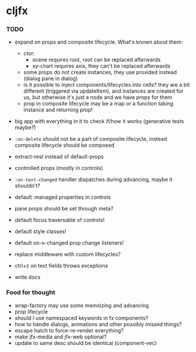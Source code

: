 # cljfx

### TODO

- expand on props and composite lifecycle. What's known about them:
  - ctor:
    - scene requires root, root can be replaced afterwards
    - xy-chart requires axis, they can't be replaced afterwards
  - some props do not create instances, they use provided instead
    (dialog pane in dialog)
  - is it possible to inject components/lifecycles into cells? they are
    a bit different (triggered via updateItem), and instances are
    created for us, but otherwise it's just a node and we have props for
    them
  - prop in composite lifecycle may be a map or a function taking
  instance and returning prop!

- big app with everything in it to check if/how it works (generative
  tests maybe?)
- `:on-delete` should not be a part of composite lifecycle, instead
  composite lifecycle should be composed

- extract-rest instead of default-props
- controlled props (mostly in controls)
- `:on-text-changed` handler dispatches during advancing, maybe it
  shouldn't?
- default :managed properties in controls
- pane props should be set through meta?
- default focus traversable of controls!
- default style classes!
- default on-x-changed prop change listeners!
- replace middleware with custom lifecycles?
- ctrl+z on text fields throws exceptions
- write docs

### Food for thought
- wrap-factory may use some memoizing and advancing
- prop lifecycle
- should I use namespaced keywords in fx components?
- how to handle dialogs, animations and other possibly missed things?
- escape hatch to force-re-render everything?
- make jfx-media and jfx-web optional?
- update to same desc should be identical (component-vec)